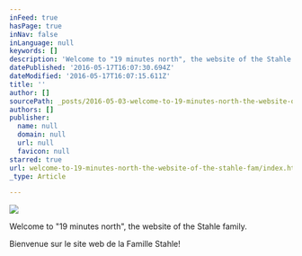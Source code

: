 ```yaml
---
inFeed: true
hasPage: true
inNav: false
inLanguage: null
keywords: []
description: 'Welcome to "19 minutes north", the website of the Stahle family. '
datePublished: '2016-05-17T16:07:30.694Z'
dateModified: '2016-05-17T16:07:15.611Z'
title: ''
author: []
sourcePath: _posts/2016-05-03-welcome-to-19-minutes-north-the-website-of-the-stahle-fam.md
authors: []
publisher:
  name: null
  domain: null
  url: null
  favicon: null
starred: true
url: welcome-to-19-minutes-north-the-website-of-the-stahle-fam/index.html
_type: Article

---
```

![](https://the-grid-user-content.s3-us-west-2.amazonaws.com/e8bab8a2-99a8-4456-82c0-fab6da1001e4.jpg)

Welcome to "19 minutes north", the website of the Stahle family. 

Bienvenue sur le site web de la Famille Stahle!